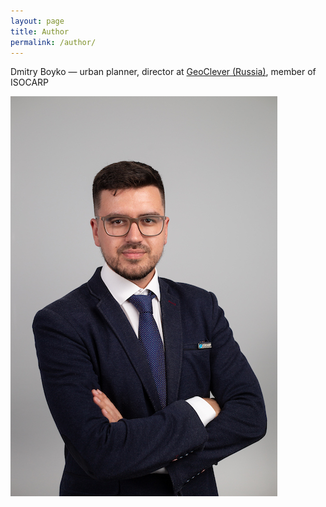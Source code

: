 ```yaml
---
layout: page
title: Author
permalink: /author/
---
```


Dmitry Boyko — urban planner, director at [GeoClever (Russia)](https://geoclever.ru), member of ISOCARP

![photo](/images/author-pic.JPG)
